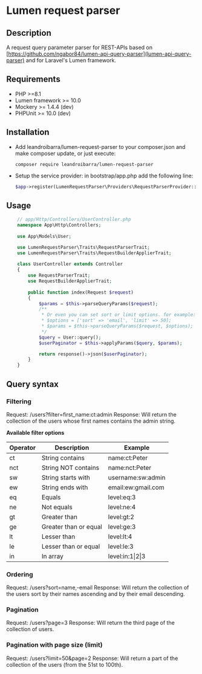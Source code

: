# Lumen request parser

## Description
A request query parameter parser for REST-APIs based on [https://github.com/ngabor84/lumen-api-query-parser](lumen-api-query-parser) and for Laravel's Lumen framework.

## Requirements
- PHP >=8.1
- Lumen framework >= 10.0
- Mockery >= 1.4.4 (dev)
- PHPUnit >= 10.0 (dev)

## Installation
- Add leandroibarra/lumen-request-parser to your composer.json and make composer update, or just execute:
    ```
    composer require leandroibarra/lumen-request-parser
    ```
- Setup the service provider:
    in bootstrap/app.php add the following line:
    ```php
    $app->register(LumenRequestParser\Providers\RequestParserProvider::class);
    ```
    
## Usage
```php
    // app/Http/Controllers/UserController.php
    namespace App\Http\Controllers;
    
    use App\Models\User;

    use LumenRequestParser\Traits\RequestParserTrait;
    use LumenRequestParser\Traits\RequestBuilderApplierTrait;
    
    class UserController extends Controller
    {
        use RequestParserTrait;
        use RequestBuilderApplierTrait;
                
        public function index(Request $request)
        {
            $params = $this->parseQueryParams($request);
            /**
             * Or even you can set sort or limit options. for example:
             * $options = ['sort' => 'email', 'limit' => 50];
             * $params = $this->parseQueryParams($request, $options);
             */
            $query = User::query();
            $userPaginator = $this->applyParams($query, $params);

            return response()->json($userPaginator);
        }
    }
```

## Query syntax

### Filtering
Request: /users?filter=first_name:ct:admin
Response: Will return the collection of the users whose first names contains the admin string.

__Available filter options__    

| Operator      | Description           | Example |
| ------------- | --------------------- | ------- |
| ct            | String contains       | name:ct:Peter |
| nct           | String NOT contains   | name:nct:Peter |
| sw	        | String starts with    | username:sw:admin |
| ew	        | String ends with      | email:ew:gmail.com |
| eq	        | Equals                | level:eq:3 |
| ne	        | Not equals            | level:ne:4 |
| gt	        | Greater than          | level:gt:2 |
| ge	        | Greater than or equal | level:ge:3 |
| lt	        | Lesser than           | level:lt:4 |
| le	        | Lesser than or equal  | level:le:3 |
| in	        | In array              | level:in:1&#124;2&#124;3 |

### Ordering
Request: /users?sort=name,-email
Response: Will return the collection of the users sort by their names ascending and by their email descending.

### Pagination
Request: /users?page=3
Response: Will return the third page of the collection of users.

### Pagination with page size (limit)
Request: /users?limit=50&page=2
Response: Will return a part of the collection of the users (from the 51st to 100th).